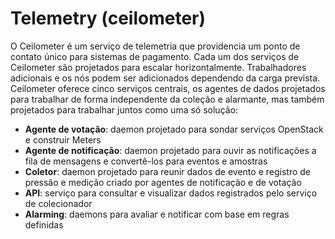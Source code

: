 # Telemetry (ceilometer)

O Ceilometer é um serviço de telemetria que providencia um ponto de contato único para sistemas de pagamento.
Cada um dos serviços de Ceilometer são projetados para escalar horizontalmente. Trabalhadores adicionais e os nós podem ser adicionados dependendo da carga prevista. Ceilometer oferece cinco serviços centrais, os agentes de dados projetados para trabalhar de forma independente da coleção e alarmante, mas também projetados para trabalhar juntos como uma só solução:
  * __Agente de votação__: daemon projetado para sondar serviços OpenStack e construir Meters
  * __Agente de notificação__: daemon projetado para ouvir as notificações a fila de mensagens e convertê-los para eventos e amostras
  * __Coletor__: daemon projetado para reunir dados de evento e registro de pressão e medição criado por agentes de notificação e de votação
  * __API__: serviço para consultar e visualizar dados registrados pelo serviço de colecionador
  * __Alarming__: daemons para avaliar e notificar com base em regras definidas
